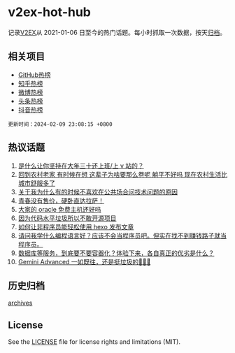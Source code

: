 # v2ex-hot-hub

 记录[V2EX](https://www.v2ex.com/)从 2021-01-06 日至今的热门话题。每小时抓取一次数据，按天[归档](archives)。
 
 ## 相关项目

- [GitHub热榜](https://github.com/lonnyzhang423/github-hot-hub)
- [知乎热榜](https://github.com/lonnyzhang423/zhihu-hot-hub)
- [微博热榜](https://github.com/lonnyzhang423/weibo-hot-hub)
- [头条热榜](https://github.com/lonnyzhang423/toutiao-hot-hub)
- [抖音热榜](https://github.com/lonnyzhang423/douyin-hot-hub)


 `更新时间：2024-02-09 23:08:15 +0800`

## 热议话题

1. [是什么让你坚持在大年三十还上班/上 v 站的？](https://www.v2ex.com/t/1015124)
1. [回到农村老家 有时候在想 这辈子为啥要那么卷呢 躺平不好吗 现在农村生活比城市舒服多了](https://www.v2ex.com/t/1015160)
1. [关于我为什么有的时候不喜欢在公共场合问技术问题的原因](https://www.v2ex.com/t/1015099)
1. [青春没有售价，硬卧直达拉萨！](https://www.v2ex.com/t/1015138)
1. [大家的 oracle 免费主机还好吗](https://www.v2ex.com/t/1015116)
1. [因为代码水平垃圾所以不敢开源项目](https://www.v2ex.com/t/1015102)
1. [如何让非程序员能轻松使用 hexo 发布文章](https://www.v2ex.com/t/1015110)
1. [请问我学什么编程语言好？应该不会当程序员吧。但实在找不到赚钱路子就当程序员。](https://www.v2ex.com/t/1015112)
1. [数据库等服务，到底要不要容器化？体验下来，各自真正的优劣是什么？](https://www.v2ex.com/t/1015122)
1. [Gemini Advanced 一如既往，还是挺垃圾的🤣🤣🤣](https://www.v2ex.com/t/1015141)

## 历史归档

[archives](archives)

## License

See the [LICENSE](LICENSE) file for license rights and limitations (MIT).

